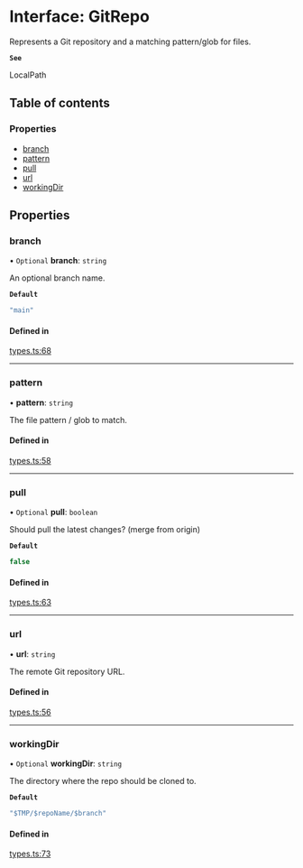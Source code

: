 # Interface: GitRepo

Represents a Git repository and a matching pattern/glob for files.

**`See`**

LocalPath

## Table of contents

### Properties

- [branch](GitRepo.md#branch)
- [pattern](GitRepo.md#pattern)
- [pull](GitRepo.md#pull)
- [url](GitRepo.md#url)
- [workingDir](GitRepo.md#workingdir)

## Properties

### branch

• `Optional` **branch**: `string`

An optional branch name.

**`Default`**

```ts
"main"
```

#### Defined in

[types.ts:68](https://github.com/roxlabs/coldsnip/blob/f9e1b95/src/types.ts#L68)

___

### pattern

• **pattern**: `string`

The file pattern / glob to match.

#### Defined in

[types.ts:58](https://github.com/roxlabs/coldsnip/blob/f9e1b95/src/types.ts#L58)

___

### pull

• `Optional` **pull**: `boolean`

Should pull the latest changes? (merge from origin)

**`Default`**

```ts
false
```

#### Defined in

[types.ts:63](https://github.com/roxlabs/coldsnip/blob/f9e1b95/src/types.ts#L63)

___

### url

• **url**: `string`

The remote Git repository URL.

#### Defined in

[types.ts:56](https://github.com/roxlabs/coldsnip/blob/f9e1b95/src/types.ts#L56)

___

### workingDir

• `Optional` **workingDir**: `string`

The directory where the repo should be cloned to.

**`Default`**

```ts
"$TMP/$repoName/$branch"
```

#### Defined in

[types.ts:73](https://github.com/roxlabs/coldsnip/blob/f9e1b95/src/types.ts#L73)
